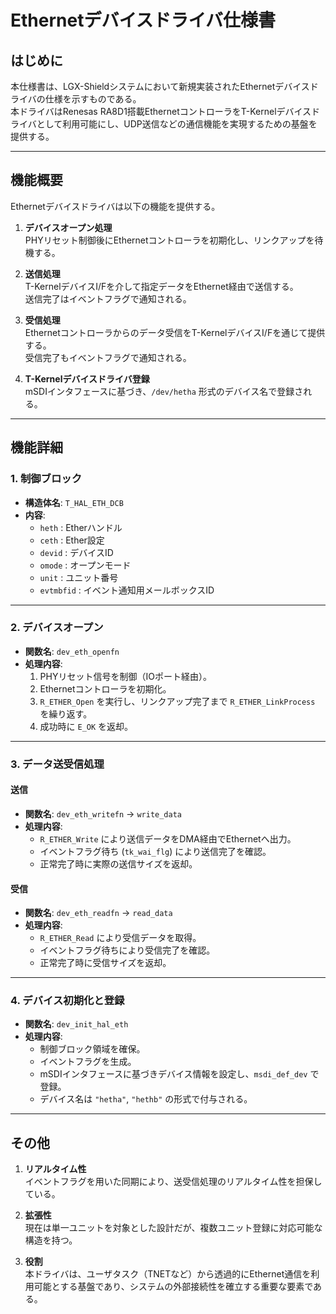 # Ethernetデバイスドライバ仕様書

## はじめに
本仕様書は、LGX-Shieldシステムにおいて新規実装されたEthernetデバイスドライバの仕様を示すものである。  
本ドライバはRenesas RA8D1搭載EthernetコントローラをT-Kernelデバイスドライバとして利用可能にし、UDP送信などの通信機能を実現するための基盤を提供する。

---

## 機能概要
Ethernetデバイスドライバは以下の機能を提供する。

1. **デバイスオープン処理**  
   PHYリセット制御後にEthernetコントローラを初期化し、リンクアップを待機する。

2. **送信処理**  
   T-KernelデバイスI/Fを介して指定データをEthernet経由で送信する。  
   送信完了はイベントフラグで通知される。

3. **受信処理**  
   Ethernetコントローラからのデータ受信をT-KernelデバイスI/Fを通じて提供する。  
   受信完了もイベントフラグで通知される。

4. **T-Kernelデバイスドライバ登録**  
   mSDIインタフェースに基づき、`/dev/hetha` 形式のデバイス名で登録される。

---

## 機能詳細

### 1. 制御ブロック
- **構造体名**: `T_HAL_ETH_DCB`  
- **内容**:  
  - `heth` : Etherハンドル  
  - `ceth` : Ether設定  
  - `devid` : デバイスID  
  - `omode` : オープンモード  
  - `unit` : ユニット番号  
  - `evtmbfid` : イベント通知用メールボックスID  

---

### 2. デバイスオープン
- **関数名**: `dev_eth_openfn`  
- **処理内容**:  
  1. PHYリセット信号を制御（IOポート経由）。  
  2. Ethernetコントローラを初期化。  
  3. `R_ETHER_Open` を実行し、リンクアップ完了まで `R_ETHER_LinkProcess` を繰り返す。  
  4. 成功時に `E_OK` を返却。  

---

### 3. データ送受信処理

#### 送信
- **関数名**: `dev_eth_writefn` → `write_data`  
- **処理内容**:  
  - `R_ETHER_Write` により送信データをDMA経由でEthernetへ出力。  
  - イベントフラグ待ち (`tk_wai_flg`) により送信完了を確認。  
  - 正常完了時に実際の送信サイズを返却。  

#### 受信
- **関数名**: `dev_eth_readfn` → `read_data`  
- **処理内容**:  
  - `R_ETHER_Read` により受信データを取得。  
  - イベントフラグ待ちにより受信完了を確認。  
  - 正常完了時に受信サイズを返却。  

---

### 4. デバイス初期化と登録
- **関数名**: `dev_init_hal_eth`  
- **処理内容**:  
  - 制御ブロック領域を確保。  
  - イベントフラグを生成。  
  - mSDIインタフェースに基づきデバイス情報を設定し、`msdi_def_dev` で登録。  
  - デバイス名は `"hetha"`, `"hethb"` の形式で付与される。  

---

## その他

1. **リアルタイム性**  
   イベントフラグを用いた同期により、送受信処理のリアルタイム性を担保している。  

2. **拡張性**  
   現在は単一ユニットを対象とした設計だが、複数ユニット登録に対応可能な構造を持つ。  

3. **役割**  
   本ドライバは、ユーザタスク（TNETなど）から透過的にEthernet通信を利用可能とする基盤であり、システムの外部接続性を確立する重要な要素である。  
